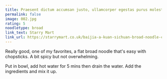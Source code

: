 ```yaml
---
title: Praesent dictum accumsan justo, ullamcorper egestas purus molestie eu.
permalink: false
image: 002.jpg
rating: 5
noodletype: broad
link_text: Starry Mart
link_url: https://starrymart.co.uk/baijia-a-kuan-sichuan-broad-noodle-chilli-oil-flavour-spicy-hot-bowl-110g.html
---
```


Really good, one of my favorites, a flat broad noodle that's easy with chopsticks.  A bit spicy but not overwhelming. 

Put in bowl, add hot water for 5 mins then drain the water. Add the ingredients and mix it up.  